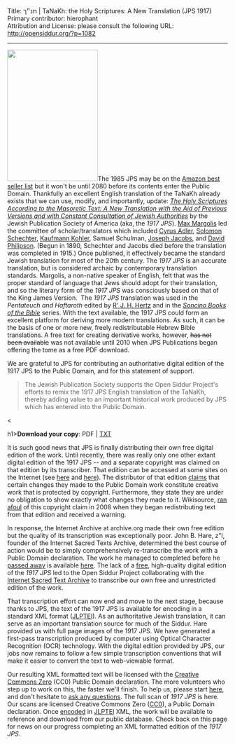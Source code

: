 <html>
<head></head>
<body>
Title: תנ״ך | TaNaKh: the Holy Scriptures: A New Translation (JPS 1917)<br />
Primary contributor: hierophant<br />
Attribution and License: please consult the following URL: <a href="http://opensiddur.org/?p=1082">http://opensiddur.org/?p=1082</a>
<p />
<hr />

<a href="https://opensiddur.org/wp-content/uploads/2010/08/title.jpg"><img class="alignright size-medium wp-image-1083" title="The Holy Scriptures (TaNaKh, JPS 1917)" src="https://opensiddur.org/wp-content/uploads/2010/08/title-207x300.jpg" alt="" width="207" height="300" /></a>The 1985 JPS may be on the <a href="http://web.archive.org/web/20110918110835/http://www.jewishliteraryreview.com:80/2010/08/summer-reading-jewish-bestsellers-on-amazon/">Amazon best seller list</a> but it won't be until 2080 before its contents enter the Public Domain. Thankfully an excellent English translation of the TaNaKh already exists that we can use, modify, and importantly, update: <a href="http://en.wikipedia.org/wiki/Jewish_Publication_Society_of_America_Version"><em>The Holy Scriptures According to the Masoretic Text: A New Translation with the Aid of Previous Versions and with Constant Consultation of Jewish Authorities</em></a> by the Jewish Publication Society of America (aka, the <em>1917 JPS</em>).  <a title="Max Margolis" href="http://en.wikipedia.org/wiki/Max_Margolis">Max Margolis</a> led the committee of scholar/translators which included <a title="Cyrus Adler" href="http://en.wikipedia.org/wiki/Cyrus_Adler">Cyrus Adler</a>, <a title="Solomon Schechter" href="http://en.wikipedia.org/wiki/Solomon_Schechter">Solomon Schechter</a>, <a title="Kaufmann Kohler" href="http://en.wikipedia.org/wiki/Kaufmann_Kohler">Kaufmann Kohler</a>, Samuel Schulman, <a href="http://en.wikipedia.org/wiki/Joseph_Jacobs">Joseph Jacobs</a>, and <a title="David Philipson" href="http://en.wikipedia.org/wiki/David_Philipson">David Philipson</a>. (Begun in 1890, Schechter and Jacobs died before the translation was completed in 1915.) Once published, it effectively became the standard Jewish translation for most of the 20th century.  The <em>1917 JPS</em> is an accurate translation, but is considered archaic by contemporary translation standards. Margolis, a non-native speaker of English, felt that was the proper standard of language that Jews should adopt for their translation, and so the literary form of the <em>1917 JPS</em> was consciously based on that of the King James Version.  The <em>1917 JPS</em> translation was used in the <em>Pentateuch and Haftaroth</em> edited by <a title="Joseph H. Hertz" href="http://en.wikipedia.org/wiki/Joseph_H._Hertz">R' J. H. Hertz</a> and in the <em><a title="Soncino Books of the Bible" href="http://en.wikipedia.org/wiki/Soncino_Books_of_the_Bible">Soncino Books of the Bible</a></em> series. With the text available, the 1917 JPS could form an excellent platform for deriving more modern translations.  As such, it can be the basis of one or more new, freely redistributable Hebrew Bible translations.  A free text for creating derivative works, however, <del datetime="2010-11-26T15:55:32+00:00">has not been available</del> was not available until 2010 when JPS Publications began offering the tome as a free PDF download.

We are grateful to JPS for contributing an authoritative digital edition of the 1917 JPS to the Public Domain, and for this statement of support.

<blockquote>The Jewish Publication Society supports the Open Siddur Project's efforts to remix the 1917 JPS English translation of the TaNaKh, thereby adding value to an important historical work produced by JPS which has entered into the Public Domain.</blockquote>

&lt;

h1><strong>Download your copy</strong>: PDF | <a href="https://opensiddur.org/wp-content/uploads/2010/08/Tanakh1917.txt">TXT</a></h4>

It is such good news that JPS is finally distributing their own free digital edition of the work. Until recently, there was really only one other extant digital edition of the 1917 JPS -- and a separate copyright was claimed on that edition by its transcriber. That edition can be accessed at some sites on the Internet (see <a href="http://www.hareidi.org/bible/about.htm">here</a> and <a href="http://www.mechon-mamre.org/e/et/et0.htm">here</a>). The distributor of that edition <a href="http://www.mobileread.com/forums/showthread.php?t=15708">claims</a> that certain changes they made to the Public Domain work constitute creative work that is protected by copyright. Furthermore, they state they are under no obligation to show exactly what changes they made to it. Wikisource, <a href="http://en.wikisource.org/wiki/Wikisource:Possible_copyright_violations/Archives/2008-06#JPS_1917">ran afoul</a> of this copyright claim in 2008 when they began redistributing text from that edition and received a warning.

In response, the Internet Archive at archive.org made their own free edition but the quality of its transcription was exceptionally poor. John B. Hare, z"l, founder of the Internet Sacred Texts Archive, determined the best course of action would be to simply comprehensively re-transcribe the work with a Public Domain declaration. The work he managed to completed before he <a href="https://opensiddur.org/2010/04/thankful-for-john-b-hare/">passed away</a> is available <a href="http://www.sacred-texts.com/bib/jps/">here</a>. The lack of a <a href="http://www.freedomdefined.org/">free</a>, high-quality digital edition of the <em>1917 JPS</em> led to the Open Siddur Project collaborating with the <a href="http://www.sacred-texts.com/">Internet Sacred Text Archive</a> to transcribe our own free and unrestricted edition of the work.

That transcription effort can now end and move to the next stage, because thanks to JPS, the text of the 1917 JPS is available for encoding in a standard XML format (<a href="https://github.com/opensiddur/opensiddur/wiki/JLPTEI-101:-00:-Introduction">JLPTEI</a>). As an authoritative Jewish translation, it can serve as an important translation source for much of the Siddur.  Hare provided us with full page images of the 1917 JPS.  We have generated a first-pass transcription produced by computer using Optical Character Recognition (OCR) technology.  With the digital edition provided by JPS, our jobs now remains to follow a few simple transcription conventions that will make it easier to convert the text to web-viewable format.

Our resulting XML formatted text will be licensed with the <a href="http://creativecommons.org/publicdomain/zero/1.0/">Creative Commons Zero</a> (CC0) Public Domain declaration.  The more volunteers who step up to work on this, the faster we'll finish. To help us, please start <a href="https://opensiddur.org/tools/transcribe/">here</a>, and don't hesitate to <a href="https://opensiddur.org/contact/">ask any questions</a>.  The full scan of <em>1917 JPS </em> is here. Our scans are licensed Creative Commons Zero (<a href="http://www.creativecommons.org/publicdomain/zero/1.0">CC0</a>), a Public Domain declaration.  Once <a href="https://github.com/opensiddur/opensiddur-client/wiki/How-to-Enter-a-Text%3A-The-Short-Version">encoded</a> in <a href="https://github.com/opensiddur/opensiddur/wiki/JLPTEI-101:-00:-Introduction">JLPTEI</a> XML,  the work will be available to reference and download from our public database.  Check back on this page for news on our progress completing an XML formatted edition of the <em>1917 JPS</em>.
</body>
</html>